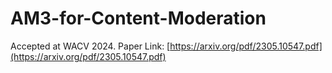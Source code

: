 # AM3-for-Content-Moderation

Accepted at WACV 2024.
Paper Link: [https://arxiv.org/pdf/2305.10547.pdf](https://arxiv.org/pdf/2305.10547.pdf)

